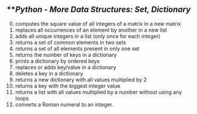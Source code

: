 ## ***Python - More Data Structures: Set, Dictionary*
00. computes the square value of all integers of a matrix in a new matrix
01. replaces all occurrences of an element by another in a new list
02. adds all unique integers in a list (only once for each integer)
03. returns a set of common elements in two sets
04. returns a set of all elements present in only one set
05. returns the number of keys in a dictionary
06. prints a dictionary by ordered keys
07. replaces or adds key/value in a dictionary
08. deletes a key in a dictionary
09. returns a new dictionary with all values multiplied by 2
10. returns a key with the biggest integer value
11. returns a list with all values multiplied by a number without using any loops
12. converts a Roman numeral to an integer.
